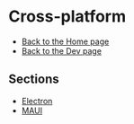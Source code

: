 # Cross-platform

- [Back to the Home page](../../README.md)
- [Back to the Dev page](../README.md)

## Sections
- [Electron](Electron/README.md)
- [MAUI](MAUI/README.md)
